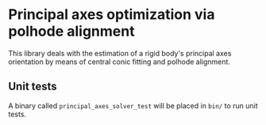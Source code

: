 # Principal axes optimization via polhode alignment

This library deals with the estimation of a rigid body's principal axes
orientation by means of central conic fitting and polhode alignment.

## Unit tests

A binary called `principal_axes_solver_test` will be placed in `bin/` to run unit tests.
